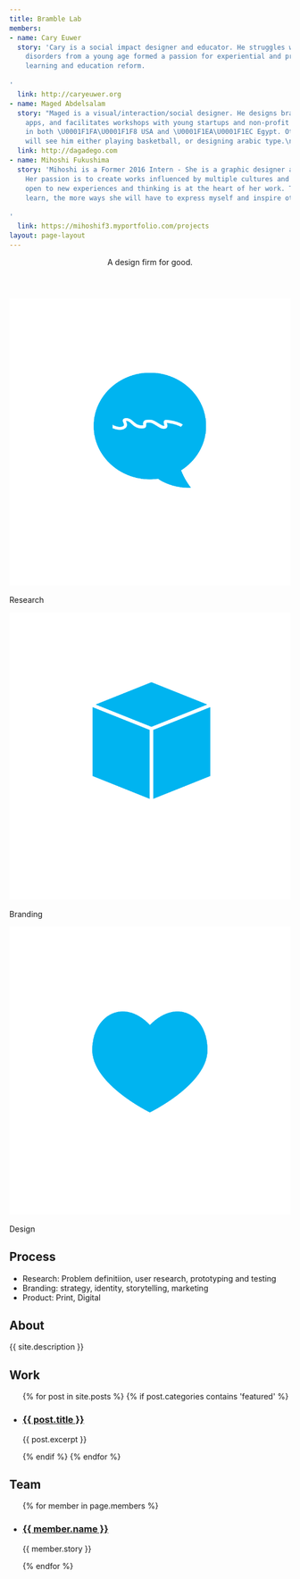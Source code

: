 ```yaml
---
title: Bramble Lab
members:
- name: Cary Euwer
  story: 'Cary is a social impact designer and educator. He struggles with learning
    disorders from a young age formed a passion for experiential and project-based
    learning and education reform.

'
  link: http://caryeuwer.org
- name: Maged Abdelsalam
  story: "Maged is a visual/interaction/social designer. He designs brands, codes
    apps, and facilitates workshops with young startups and non-profit organizations
    in both \U0001F1FA\U0001F1F8 USA and \U0001F1EA\U0001F1EC Egypt. Otherwise you
    will see him either playing basketball, or designing arabic type.\n"
  link: http://dagadego.com
- name: Mihoshi Fukushima
  story: 'Mihoshi is a Former 2016 Intern - She is a graphic designer and illustrator.
    Her passion is to create works influenced by multiple cultures and values. Being
    open to new experiences and thinking is at the heart of her work. The more she
    learn, the more ways she will have to express myself and inspire others.

'
  link: https://mihoshif3.myportfolio.com/projects
layout: page-layout
---
```


<header>
  <p>A design firm for good.</p>
</header>

<section id="services">
  <div class="row col_3">
    <div>
      <img src="/svg/research.svg"/>
      <p>Research</p>
    </div>
    <div>
      <img src="/svg/branding.svg"/>
      <p>Branding</p>
    </div>
    <div>
      <img src="/svg/design.svg"/>
      <p>Design</p>
    </div>
  </div>
<h2>Process</h2>
<ul>
<li>Research: Problem definitiion, user research, prototyping and testing</li>
<li>Branding: strategy, identity, storytelling, marketing</li>
<li>Product: Print, Digital</li>
</ul>
</section>

<section id="about">
  <h2>About</h2>
  <p>{{ site.description }}</p>
</section>

<section id="work">
  <h2>Work</h2>
  <ul>
    {% for post in site.posts %}
      {% if post.categories contains 'featured' %}
      <li>
        <h3><a href="{{ post.url }}">{{ post.title }}</a></h3>
        <p>{{ post.excerpt }}</p>
      </li>
      {% endif %}
    {% endfor %}
  </ul>
</section>

<section id="team">
  <h2>Team</h2>
  <ul>
{% for member in page.members %}
    <li>
      <h3><a href="{{ member.link }}">{{ member.name }}</a></h3>
      <p>{{ member.story }}</p>
    </li>
{% endfor %}
  </ul>
</section>
